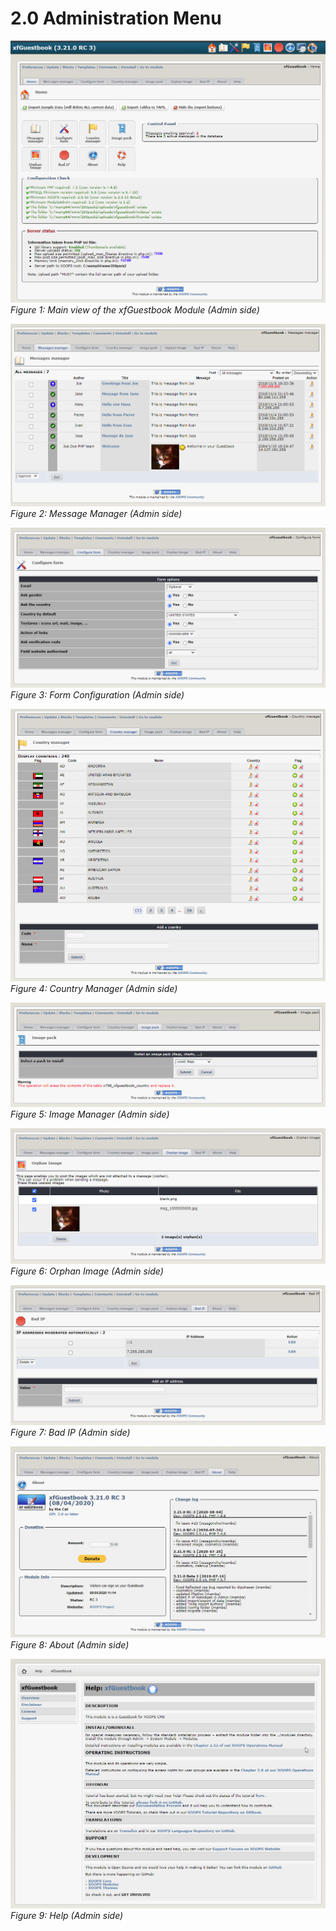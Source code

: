 # 2.0 Administration Menu

![](../assets/image001.png)
*Figure 1: Main view of the xfGuestbook Module (Admin side)*


![](../assets/MessageManager.png)
*Figure 2: Message Manager (Admin side)*

![](../assets/ConfigureForm.png)
*Figure 3: Form Configuration  (Admin side)*


![](../assets/CountryManager.png)
*Figure 4: Country Manager (Admin side)*


![](../assets/ImagePack.png)
*Figure 5: Image Manager (Admin side)*


![](../assets/OrphanImage.png)
*Figure 6: Orphan Image (Admin side)*


![](../assets/BadIp.png)
*Figure 7: Bad IP (Admin side)*


![](../assets/About.png)
*Figure 8: About (Admin side)*


![](../assets/Help.png)
*Figure 9: Help (Admin side)*

